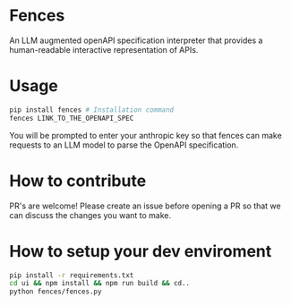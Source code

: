 # Fences

An LLM augmented openAPI specification interpreter that provides a human-readable interactive representation of APIs.

# Usage
```sh
pip install fences # Installation command
fences LINK_TO_THE_OPENAPI_SPEC
```

You will be prompted to enter your anthropic key so that fences can make requests to an LLM model to parse the OpenAPI specification.

# How to contribute
PR's are welcome!
Please create an issue before opening a PR so that we can discuss the changes you want to make.

# How to setup your dev enviroment

```sh
pip install -r requirements.txt
cd ui && npm install && npm run build && cd..
python fences/fences.py
```
